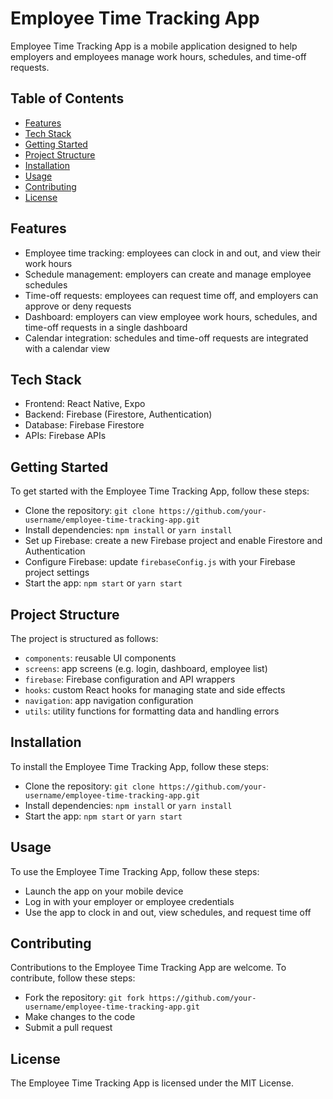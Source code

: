 # Employee Time Tracking App

Employee Time Tracking App is a mobile application designed to help employers and employees manage work hours, schedules, and time-off requests.

## Table of Contents

* [Features](#features)
* [Tech Stack](#tech-stack)
* [Getting Started](#getting-started)
* [Project Structure](#project-structure)
* [Installation](#installation)
* [Usage](#usage)
* [Contributing](#contributing)
* [License](#license)

## Features

* Employee time tracking: employees can clock in and out, and view their work hours
* Schedule management: employers can create and manage employee schedules
* Time-off requests: employees can request time off, and employers can approve or deny requests
* Dashboard: employers can view employee work hours, schedules, and time-off requests in a single dashboard
* Calendar integration: schedules and time-off requests are integrated with a calendar view

## Tech Stack

* Frontend: React Native, Expo
* Backend: Firebase (Firestore, Authentication)
* Database: Firebase Firestore
* APIs: Firebase APIs

## Getting Started

To get started with the Employee Time Tracking App, follow these steps:

* Clone the repository: `git clone https://github.com/your-username/employee-time-tracking-app.git`
* Install dependencies: `npm install` or `yarn install`
* Set up Firebase: create a new Firebase project and enable Firestore and Authentication
* Configure Firebase: update `firebaseConfig.js` with your Firebase project settings
* Start the app: `npm start` or `yarn start`

## Project Structure

The project is structured as follows:

* `components`: reusable UI components
* `screens`: app screens (e.g. login, dashboard, employee list)
* `firebase`: Firebase configuration and API wrappers
* `hooks`: custom React hooks for managing state and side effects
* `navigation`: app navigation configuration
* `utils`: utility functions for formatting data and handling errors

## Installation

To install the Employee Time Tracking App, follow these steps:

* Clone the repository: `git clone https://github.com/your-username/employee-time-tracking-app.git`
* Install dependencies: `npm install` or `yarn install`
* Start the app: `npm start` or `yarn start`

## Usage

To use the Employee Time Tracking App, follow these steps:

* Launch the app on your mobile device
* Log in with your employer or employee credentials
* Use the app to clock in and out, view schedules, and request time off

## Contributing

Contributions to the Employee Time Tracking App are welcome. To contribute, follow these steps:

* Fork the repository: `git fork https://github.com/your-username/employee-time-tracking-app.git`
* Make changes to the code
* Submit a pull request

## License

The Employee Time Tracking App is licensed under the MIT License.
